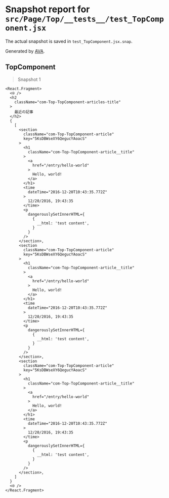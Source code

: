 # Snapshot report for `src/Page/Top/__tests__/test_TopComponent.jsx`

The actual snapshot is saved in `test_TopComponent.jsx.snap`.

Generated by [AVA](https://ava.li).

## TopComponent

> Snapshot 1

    <React.Fragment>
      <⍟ />
      <h2
        className="com-Top-TopComponent-articles-title"
      >
        最近の記事
      </h2>
      {
        [
          <section
            className="com-Top-TopComponent-article"
            key="5KsDBWseXY6QegucYAoacS"
          >
            <h1
              className="com-Top-TopComponent-article__title"
            >
              <a
                href="/entry/hello-world"
              >
                Hello, world!
              </a>
            </h1>
            <time
              dateTime="2016-12-20T10:43:35.772Z"
            >
              12/20/2016, 19:43:35
            </time>
            <p
              dangerouslySetInnerHTML={
                {
                  __html: 'test content',
                }
              }
            />
          </section>,
          <section
            className="com-Top-TopComponent-article"
            key="5KsDBWseXY6QegucYAoacS"
          >
            <h1
              className="com-Top-TopComponent-article__title"
            >
              <a
                href="/entry/hello-world"
              >
                Hello, world!
              </a>
            </h1>
            <time
              dateTime="2016-12-20T10:43:35.772Z"
            >
              12/20/2016, 19:43:35
            </time>
            <p
              dangerouslySetInnerHTML={
                {
                  __html: 'test content',
                }
              }
            />
          </section>,
          <section
            className="com-Top-TopComponent-article"
            key="5KsDBWseXY6QegucYAoacS"
          >
            <h1
              className="com-Top-TopComponent-article__title"
            >
              <a
                href="/entry/hello-world"
              >
                Hello, world!
              </a>
            </h1>
            <time
              dateTime="2016-12-20T10:43:35.772Z"
            >
              12/20/2016, 19:43:35
            </time>
            <p
              dangerouslySetInnerHTML={
                {
                  __html: 'test content',
                }
              }
            />
          </section>,
        ]
      }
      <⍟ />
    </React.Fragment>
